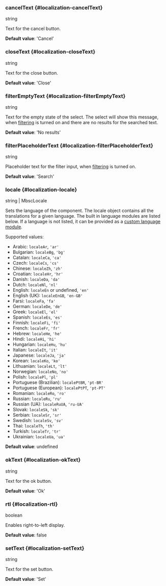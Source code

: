 ### cancelText {#localization-cancelText}

string

Text for the cancel button.

**Default value**: 'Cancel'
### closeText {#localization-closeText}

string

Text for the close button.

**Default value**: 'Close'
### filterEmptyText {#localization-filterEmptyText}

string

Text for the empty state of the select. The select will show this message,
when [filtering](#opt-filter) is turned on and there are no results for the searched text.

**Default value**: 'No results'
### filterPlaceholderText {#localization-filterPlaceholderText}

string

Placeholder text for the filter input, when [filtering](#opt-filter) is turned on.

**Default value**: 'Search'
### locale {#localization-locale}

string &#124; MbscLocale

Sets the language of the component. The locale object contains all the translations for a given language.
The built in language modules are listed below. If a language is not listed, it can be provided as a
[custom language module](https://docs.mobiscroll.com/languages).

Supported values:
- Arabic: `localeAr`, `'ar'`
- Bulgarian: `localeBg`, `'bg'`
- Catalan: `localeCa`, `'ca'`
- Czech: `localeCs`, `'cs'`
- Chinese: `localeZh`, `'zh'`
- Croatian: `localeHr`, `'hr'`
- Danish: `localeDa`, `'da'`
- Dutch: `localeNl`, `'nl'`
- English: `localeEn` or undefined, `'en'`
- English (UK): `localeEnGB`, `'en-GB'`
- Farsi: `localeFa`, `'fa'`
- German: `localeDe`, `'de'`
- Greek: `localeEl`, `'el'`
- Spanish: `localeEs`, `'es'`
- Finnish: `localeFi`, `'fi'`
- French: `localeFr`, `'fr'`
- Hebrew: `localeHe`, `'he'`
- Hindi: `localeHi`, `'hi'`
- Hungarian: `localeHu`, `'hu'`
- Italian: `localeIt`, `'it'`
- Japanese: `localeJa`, `'ja'`
- Korean: `localeKo`, `'ko'`
- Lithuanian: `localeLt`, `'lt'`
- Norwegian: `localeNo`, `'no'`
- Polish: `localePl`, `'pl'`
- Portuguese (Brazilian): `localePtBR`, `'pt-BR'`
- Portuguese (European): `localePtPT`, `'pt-PT'`
- Romanian: `localeRo`, `'ro'`
- Russian: `localeRu`, `'ru'`
- Russian (UA): `localeRuUA`, `'ru-UA'`
- Slovak: `localeSk`, `'sk'`
- Serbian: `localeSr`, `'sr'`
- Swedish: `localeSv`, `'sv'`
- Thai: `localeTh`, `'th'`
- Turkish: `localeTr`, `'tr'`
- Ukrainian: `localeUa`, `'ua'`

**Default value**: undefined
### okText {#localization-okText}

string

Text for the ok button.

**Default value**: 'Ok'
### rtl {#localization-rtl}

boolean

Enables right-to-left display.

**Default value**: false
### setText {#localization-setText}

string

Text for the set button.

**Default value**: 'Set'